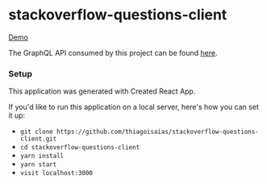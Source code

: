 # stackoverflow-questions-client

[Demo](https://stackoverflow-questions-client.herokuapp.com)

The GraphQL API consumed by this project can be found [here](https://github.com/thiagoisaias/stackoverflow-questions-server).

### Setup
This application was generated with Created React App.

If you'd like to run this application on a local server, here's how you can set it up:

* `git clone https://github.com/thiagoisaias/stackoverflow-questions-client.git`
* `cd stackoverflow-questions-client`
* `yarn install`
* `yarn start`
* `visit localhost:3000`